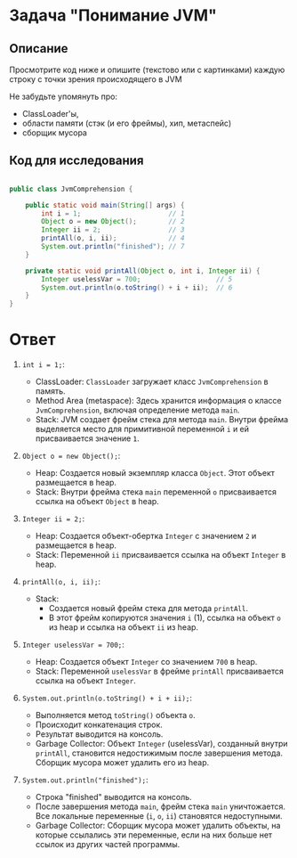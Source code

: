 # Задача "Понимание JVM"

## Описание
Просмотрите код ниже и опишите (текстово или с картинками) каждую строку с точки зрения происходящего в JVM

Не забудьте упомянуть про:
- ClassLoader'ы,
- области памяти (стэк (и его фреймы), хип, метаспейс)
- сборщик мусора

## Код для исследования
```java

public class JvmComprehension {

    public static void main(String[] args) {
        int i = 1;                      // 1
        Object o = new Object();        // 2
        Integer ii = 2;                 // 3
        printAll(o, i, ii);             // 4
        System.out.println("finished"); // 7
    }

    private static void printAll(Object o, int i, Integer ii) {
        Integer uselessVar = 700;                   // 5
        System.out.println(o.toString() + i + ii);  // 6
    }
} 
```

# Ответ

1. `int i = 1;`:
    * ClassLoader:  `ClassLoader` загружает класс `JvmComprehension` в память.
    * Method Area (metaspace): Здесь хранится информация о классе `JvmComprehension`, включая определение метода `main`.
    * Stack:  JVM создает фрейм стека для метода `main`. Внутри фрейма выделяется место для примитивной переменной `i`  и ей присваивается значение `1`.

2. `Object o = new Object();`:
    * Heap: Создается новый экземпляр класса `Object`.  Этот объект размещается в heap.
    * Stack: Внутри фрейма стека `main`  переменной `o` присваивается ссылка на объект `Object` в heap.

3. `Integer ii = 2;`:
    * Heap: Создается объект-обертка `Integer`  с значением `2` и размещается в heap.
    * Stack:  Переменной `ii` присваивается ссылка на объект `Integer` в heap.

4. `printAll(o, i, ii);`:
    * Stack:
        * Создается новый фрейм стека для метода `printAll`.
        * В этот фрейм копируются значения `i` (1),  ссылка на объект `o` из heap и ссылка на объект `ii` из heap.

5. `Integer uselessVar = 700;`:
    * Heap:  Создается объект `Integer` со значением `700` в heap.
    * Stack:  Переменной `uselessVar` в фрейме `printAll` присваивается ссылка на объект `Integer`.

6. `System.out.println(o.toString() + i + ii);`:
    * Выполняется метод `toString()` объекта `o`.
    * Происходит конкатенация строк.
    * Результат выводится на консоль.
    * Garbage Collector: Объект `Integer` (uselessVar), созданный внутри `printAll`, становится недостижимым после завершения метода.  Сборщик мусора может удалить его из heap.

7. `System.out.println("finished");`:
    * Строка "finished" выводится на консоль.
    * После завершения метода `main`,  фрейм стека `main` уничтожается. Все локальные переменные  (`i`, `o`, `ii`)  становятся недоступными.
    * Garbage Collector: Сборщик мусора может удалить объекты, на которые ссылались эти переменные, если на них больше нет ссылок из других частей программы.
